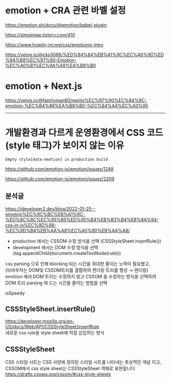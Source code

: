 # emotion + CRA 관련 바벨 설정

https://emotion.sh/docs/@emotion/babel-plugin

https://simsimjae.tistory.com/410

https://www.howdy-mj.me/css/emotionjs-intro

https://velog.io/@cks3066/%ED%94%84%EB%A1%9C%EC%A0%9D%ED%8A%B8%EC%97%90-Emotion-%EC%A0%81%EC%9A%A9%EA%B8%B0

# emotion + Next.js

https://velog.io/@familyman80/nextjs%EC%97%90%EC%84%9C-emotion-%EC%B4%88%EA%B8%B0-%EC%84%A4%EC%A0%95

---

# 개발환경과 다르게 운영환경에서 CSS 코드(style 태그)가 보이지 않는 이유

`Empty style[data-emotion] in production build`

https://github.com/emotion-js/emotion/issues/1248

https://github.com/emotion-js/emotion/issues/2209

## 분석글

https://ideveloper2.dev/blog/2022-01-25--emotion%EC%9C%BC%EB%A1%9C-%ED%8C%8C%EC%95%85%ED%95%B4%EB%B3%B4%EB%8A%94-css-in-js%EC%9D%98-%EC%9D%B4%EB%AA%A8%EC%A0%80%EB%AA%A8/

- production 에서는 CSSOM 수정 방식을 선택 (CSSStyleSheet.insertRule())
- development 에서는 DOM 수정 방식을 선택 (tag.appendChild(document.createTextNode(rule)))

css parsing 으로 인해 blocking 되는 시간을 최대한 줄이는 노력이 필요했고,  
(브라우저는 DOM및 CSSOM트리를 결합하여 렌더링 트리를 형성 → 렌더링)  
emotion 에서 DOM 트리는 수정하지 않고 CSSOM 을 수정하는 방식을 선택하여 DOM 트리 parsing 에 드는 시간을 줄이는 방법을 선택

isSpeedy

## CSSStyleSheet.insertRule()

https://developer.mozilla.org/en-US/docs/Web/API/CSSStyleSheet/insertRule  
새로운 css rule을 style sheet에 직접 삽입하는 방식

## CSSStyleSheet

CSS 스타일 시트는 CSS 사양에 정의된 스타일 시트를 나타내는 추상적인 개념 이고, CSSOM에서 css style sheet는 CSSStyleSheet 객체로 표현됩니다
https://drafts.csswg.org/cssom/#css-style-sheets

